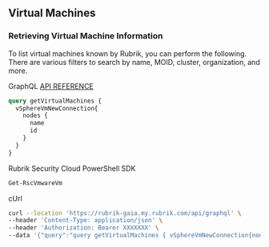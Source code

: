 ## Virtual Machines

### Retrieving Virtual Machine Information

To list virtual machines known by Rubrik, you can perform the following. There are various filters to search by name, MOID, cluster, organization, and more.

GraphQL [API REFERENCE](http://gqldocstesting.s3-website-us-west-2.amazonaws.com/queries/vSphereVmNewConnection)
``` graphql
query getVirtualMachines {
  vSphereVmNewConnection{
    nodes {
      name
      id
    }
  }
}
```

Rubrik Security Cloud PowerShell SDK

```PowerShell
Get-RscVmwareVm
```

cUrl
```bash
curl --location 'https://rubrik-gaia.my.rubrik.com/api/graphql' \
--header 'Content-Type: application/json' \
--header 'Authorization: Bearer XXXXXXX' \
--data '{"query":"query getVirtualMachines { vSphereVmNewConnection{nodes { name id }}}","variables":{}}'
```